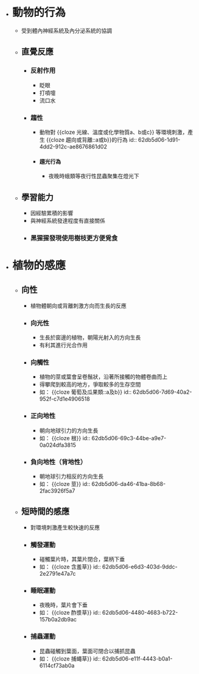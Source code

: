 - # 動物的行為
	- 受到體內神經系統及內分泌系統的協調
	- ## 直覺反應
		- ### 反射作用
			- 眨眼
			- 打噴嚏
			- 流口水
		- ### 趨性
			- 動物對 {{cloze 光線、溫度或化學物質a、b或c}} 等環境刺激，產生 {{cloze 趨向或背離::a或b}}的行為
			  id:: 62db5d06-1d91-4dd2-912c-ae8676861d02
			- #### 趨光行為
				- 夜晚時蛾類等夜行性昆蟲聚集在燈光下
	- ## 學習能力
		- 因經驗累積的影響
		- 與神經系統發達程度有直接關係
		- ### 黑猩猩發現使用樹枝更方便覓食
- # 植物的感應
	- ## 向性
		- 植物體朝向或背離刺激方向而生長的反應
		- ### 向光性
			- 生長於窗邊的植物，朝陽光射入的方向生長
			- 有利其進行光合作用
		- ### 向觸性
			- 植物的莖或葉會呈卷鬚狀，沿著所接觸的物體卷曲而上
			- 得攀爬到較高的地方，爭取較多的生存空間
			- 如： {{cloze 葡萄及瓜果類::a及b}}
			  id:: 62db5d06-7d69-40a2-952f-c7d1e4906518
		- ### 正向地性
			- 朝向地球引力的方向生長
			- 如： {{cloze 根}}
			  id:: 62db5d06-69c3-44be-a9e7-0a024dfa3815
		- ### 負向地性（背地性）
			- 朝地球引力相反的方向生長
			- 如： {{cloze 莖}}
			  id:: 62db5d06-da46-41ba-8b68-2fac3926f5a7
	- ## 短時間的感應
		- 對環境刺激產生較快速的反應
		- ### 觸發運動
			- 碰觸葉片時，其葉片閉合，葉柄下垂
			- 如： {{cloze 含羞草}}
			  id:: 62db5d06-e6d3-403d-9ddc-2e2791e47a7c
		- ### 睡眠運動
			- 夜晚時，葉片會下垂
			- 如： {{cloze 酢漿草}}
			  id:: 62db5d06-4480-4683-b722-157b0a2db9ac
		- ### 捕蟲運動
			- 昆蟲碰觸到葉面，葉面可閉合以捕抓昆蟲
			- 如： {{cloze 捕蠅草}}
			  id:: 62db5d06-e11f-4443-b0a1-6114cf73ab0a